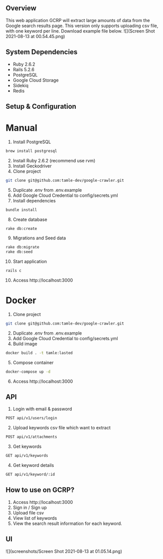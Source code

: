 ## Overview
This web application GCRP will extract large amounts of data from the Google search results page.
This version only supports uploading csv file, with one keyword per line. Download example file below.
![](Screen Shot 2021-08-13 at 00.54.45.png)
## System Dependencies
- Ruby 2.6.2
- Rails 5.2.6
- PostgreSQL
- Google Cloud Storage
- Sidekiq
- Redis
## Setup & Configuration
# Manual
1. Install PostgreSQL
```sh
brew install postgresql
```
2. Install Ruby 2.6.2 (recommend use rvm)
3. Install Geckodriver
4. Clone project
```sh
git clone git@github.com:tamle-dev/google-crawler.git
```
5. Duplicate .env from .env.example
6. Add Google Cloud Credential to config/secrets.yml
7. Install dependencies
```sh
bundle install
```
8. Create database
```sh
rake db:create
```
9. Migrations and Seed data
```sh
rake db:migrate
rake db:seed
```
10. Start application
```sh
rails c
```
10. Access http://localhost:3000
# Docker
1. Clone project
```sh
git clone git@github.com:tamle-dev/google-crawler.git
```
2. Duplicate .env from .env.example
3. Add Google Cloud Credential to config/secrets.yml
4. Build image
```sh
docker build . -t tamle:lasted
```
5. Compose container
```sh
docker-compose up -d
```
6. Access http://localhost:3000
## API
1. Login with email & password
```sh
POST api/v1/users/login
```
2. Upload keywords csv file which want to extract
```sh
POST api/v1/attachments
```
3. Get keywords
```sh
GET api/v1/keywords
```
4. Get keyword details
```sh
GET api/v1/keyword/:id
```
## How to use on GCRP?
1. Access http://localhost:3000
2. Sign in / Sign up
3. Upload file csv
4. View list of keywords
5. View the search result information for each keyword.
## UI
![](screenshots/Screen Shot 2021-08-13 at 01.05.14.png)
